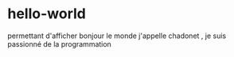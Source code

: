 # hello-world
permettant d'afficher bonjour le monde
j'appelle chadonet , je suis passionné de la programmation
